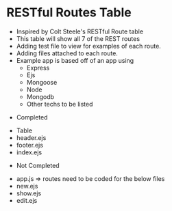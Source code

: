 # RESTful Routes Table

- Inspired by Colt Steele's RESTful Route table
- This table will show all 7 of the REST routes
- Adding test file to view for examples of each route.
- Adding files attached to each route.
- Example app is based off of an app using
  * Express
  * Ejs
  * Mongoose
  * Node
  * Mongodb
  * Other techs to be listed

* Completed
 - Table
 - header.ejs
 - footer.ejs
 - index.ejs
 
* Not Completed
 - app.js => routes need to be coded for the below files
 - new.ejs
 - show.ejs
 - edit.ejs
